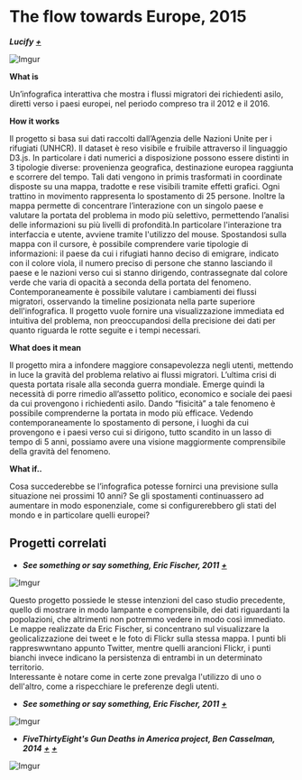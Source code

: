 # The flow towards Europe, 2015 #
**_Lucify_** **_[+](https://www.lucify.com/the-flow-towards-europe/)_**

![Imgur](http://i.imgur.com/YeTW7p7.jpg)

**What is**

Un’infografica interattiva che mostra i flussi migratori dei richiedenti asilo, diretti verso i paesi europei, nel periodo compreso tra il 2012 e il 2016. 

**How it works**

Il progetto si basa sui dati raccolti dall’Agenzia delle Nazioni Unite per i rifugiati (UNHCR). 
Il dataset è reso visibile e fruibile attraverso il linguaggio D3.js. In particolare i dati numerici a disposizione possono essere distinti in 3 tipologie diverse: provenienza geografica, destinazione europea raggiunta e scorrere del tempo. Tali dati vengono in primis trasformati in coordinate disposte su una mappa, tradotte e rese visibili tramite effetti grafici. Ogni trattino in movimento rappresenta lo spostamento di 25 persone. Inoltre la mappa permette di concentrare l’interazione con un singolo paese e valutare la portata del problema in modo più selettivo, permettendo l’analisi delle informazioni su più livelli di profondità.In particolare l'interazione tra interfaccia e utente, avviene tramite l'utilizzo del mouse. Spostandosi sulla mappa con il cursore, è possibile comprendere varie tipologie di informazioni: il paese da cui i rifugiati hanno deciso di emigrare, indicato con il colore viola, il numero preciso di persone che stanno lasciando il paese e le nazioni verso cui si stanno dirigendo, contrassegnate dal colore verde che varia di opacità a seconda della portata del fenomeno. Contemporaneamente è possibile valutare i cambiamenti dei flussi migratori, osservando la timeline posizionata nella parte superiore dell'infografica. Il progetto vuole fornire una visualizzazione immediata ed intuitiva del problema, non preoccupandosi della precisione dei dati per quanto riguarda le rotte seguite e i tempi necessari. 


**What does it mean** 

Il progetto mira a infondere maggiore consapevolezza negli utenti, mettendo in luce la gravità del problema relativo ai flussi migratori. L’ultima crisi di questa portata risale alla seconda guerra mondiale. Emerge quindi la necessità di porre rimedio all’assetto politico, economico e sociale dei paesi da cui provengono i richiedenti asilo.
Dando “fisicità” a tale fenomeno è possibile comprenderne la portata in modo più efficace. Vedendo contemporaneamente lo spostamento di persone, i luoghi da cui provengono e i paesi verso cui si dirigono, tutto scandito in un lasso di tempo di 5 anni, possiamo avere una visione maggiormente comprensibile della gravità del fenomeno. 

**What if..**

Cosa succederebbe se l’infografica potesse fornirci una previsione sulla situazione nei prossimi 10 anni? Se gli spostamenti continuassero ad aumentare in modo esponenziale, come si configurerebbero gli stati del mondo e in particolare quelli europei? 

## Progetti correlati

+ **_See something or say something, Eric Fischer, 2011_** **_[+](https://www.flickr.com/photos/walkingsf/sets/72157627140310742/)_**

![Imgur](http://i.imgur.com/gF6Apz0.jpg)

Questo progetto possiede le stesse intenzioni del caso studio precedente, quello di mostrare in modo lampante e comprensibile, dei dati riguardanti la popolazioni, che altrimenti non potremmo vedere in modo così immediato. Le mappe realizzate da Eric Fischer, si concentrano sul visualizzare la geolicalizzazione dei tweet e le foto di Flickr sulla stessa mappa. I punti bli rappreswwntano appunto Twitter, mentre quelli arancioni Flickr, i punti bianchi invece indicano la persistenza di entrambi in un determinato territorio.  
Interessante è notare come in certe zone prevalga l'utilizzo di uno o dell'altro, come a rispecchiare le preferenze degli utenti. 

+ **_See something or say something, Eric Fischer, 2011_** **_[+](https://www.flickr.com/photos/walkingsf/sets/72157627140310742/)_**

![Imgur](http://i.imgur.com/gF6Apz0.jpg)

+ **_FiveThirtyEight's Gun Deaths in America project, Ben Casselman, 2014_** **_[+](https://fivethirtyeight.com/features/gun-deaths/)_** **_[+](https://github.com/fivethirtyeight/guns-data)_**

![Imgur](http://i.imgur.com/US34HYY.png)






